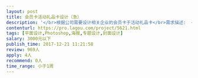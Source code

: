 ```yaml
---                
layout: post       
title: 会员卡活动礼品卡设计（急）           
description: '</br>根据公司需要设计相关企业的会员卡于活动礼品卡</br>需求描述:  </br>1.根据需求提供的公司logo和vi 设计指定主题的 企业会员卡和活动礼品卡。</br>2.设计风格简洁清新，对于有设计速度和响应速度有很高要求。</br>'     
contenturl: https://pro.lagou.com/project/5621.html      
tags: [平面设计,Photoshop,海报,专题设计,封面设计]            
salary: 3000元以下          
publish_time: 2017-12-21 11:21:58         
review: 969人                   
apply: 4人                   
recommend: 0人                   
time_range: 小于1周              
---                 
```

